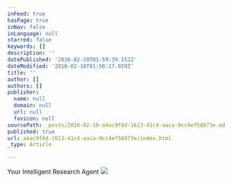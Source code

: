 ```yaml
---
inFeed: true
hasPage: true
inNav: false
inLanguage: null
starred: false
keywords: []
description: ''
datePublished: '2016-02-10T01:59:39.152Z'
dateModified: '2016-02-10T01:56:17.059Z'
title: ''
author: []
authors: []
publisher:
  name: null
  domain: null
  url: null
  favicon: null
sourcePath: _posts/2016-02-10-a4ac9f8d-1613-41c4-aaca-9cc4ef58073e.md
published: true
url: a4ac9f8d-1613-41c4-aaca-9cc4ef58073e/index.html
_type: Article

---
```

Your Intelligent Research Agent
![](https://the-grid-user-content.s3-us-west-2.amazonaws.com/2b0b0c2e-adfa-4b3e-bb4a-4caadeef6ecb.jpg)
